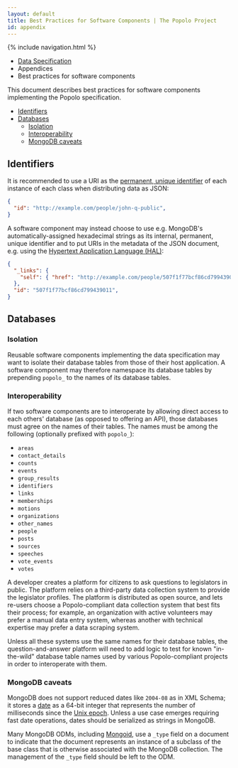 ```yaml
---
layout: default
title: Best Practices for Software Components | The Popolo Project
id: appendix
---
```

{% include navigation.html %}

<ul class="breadcrumb">
  <li><a href="/specs/">Data Specification</a></li>
  <li>Appendices</li>
  <li class="active">Best practices for software components</li>
</ul>

This document describes best practices for software components implementing the Popolo specification.

* [Identifiers](#identifiers)
* [Databases](#databases)
  * [Isolation](#isolation)
  * [Interoperability](#interoperability)
  * [MongoDB caveats](#mongodb)

<h2 id="identifiers">Identifiers</h2>

It is recommended to use a URI as the [permanent, unique identifier](/specs/#use-cases-and-requirements) of each instance of each class when distributing data as JSON:

```json
{
  "id": "http://example.com/people/john-q-public",
}
```

A software component may instead choose to use e.g. MongoDB's automatically-assigned hexadecimal strings as its internal, permanent, unique identifier and to put URIs in the metadata of the JSON document, e.g. using the [Hypertext Application Language (HAL)](http://stateless.co/hal_specification.html):

```json
{
  "_links": {
    "self": { "href": "http://example.com/people/507f1f77bcf86cd799439011" }
  },
  "id": "507f1f77bcf86cd799439011",
}
```

<h2 id="databases">Databases</h2>

<h3 id="isolation">Isolation</h3>

Reusable software components implementing the data specification may want to isolate their database tables from those of their host application. A software component may therefore namespace its database tables by prepending `popolo_` to the names of its database tables.

<h3 id="interoperability">Interoperability</h3>

If two software components are to interoperate by allowing direct access to each others' database (as opposed to offering an API), those databases must agree on the names of their tables. The names must be among the following (optionally prefixed with `popolo_`):

* `areas`
* `contact_details`
* `counts`
* `events`
* `group_results`
* `identifiers`
* `links`
* `memberships`
* `motions`
* `organizations`
* `other_names`
* `people`
* `posts`
* `sources`
* `speeches`
* `vote_events`
* `votes`

<div class="well well-sm well-example">
  <p>A developer creates a platform for citizens to ask questions to legislators in public. The platform relies on a third-party data collection system to provide the legislator profiles. The platform is distributed as open source, and lets re-users choose a Popolo-compliant data collection system that best fits their process; for example, an organization with active volunteers may prefer a manual data entry system, whereas another with technical expertise may prefer a data scraping system.</p>

  <p>Unless all these systems use the same names for their database tables, the question-and-answer platform will need to add logic to test for known "in-the-wild" database table names used by various Popolo-compliant projects in order to interoperate with them.</p>
</div>

<h3 id="mongodb">MongoDB caveats</h3>

MongoDB does not support reduced dates like `2004-08` as in XML Schema; it stores a [date](http://docs.mongodb.org/manual/core/document/#date) as a 64-bit integer that represents the number of milliseconds since the [Unix epoch](http://en.wikipedia.org/wiki/Unix_time). Unless a use case emerges requiring fast date operations, dates should be serialized as strings in MongoDB.

Many MongoDB ODMs, including [Mongoid](http://mongoid.org/), use a `_type` field on a document to indicate that the document represents an instance of a subclass of the base class that is otherwise associated with the MongoDB collection. The management of the `_type` field should be left to the ODM.
